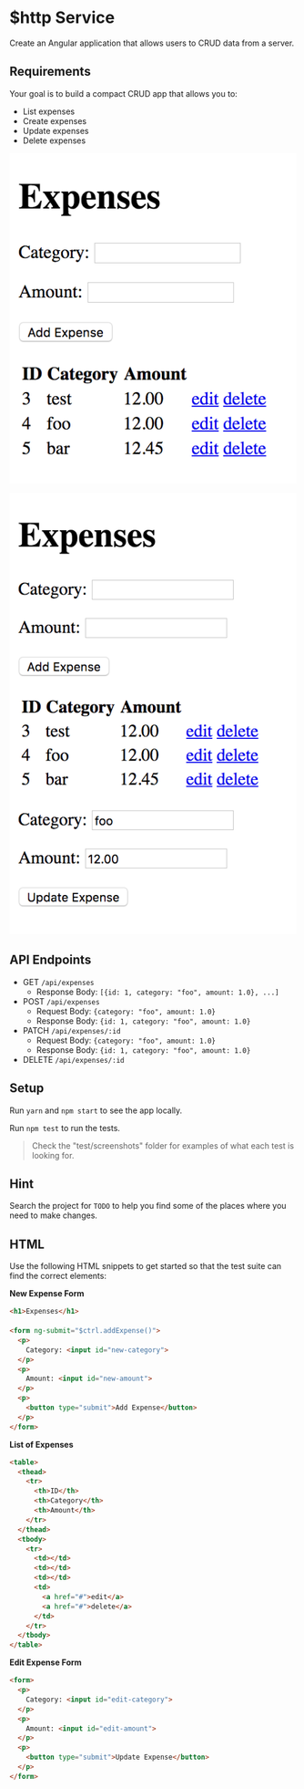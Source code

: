 # $http Service

Create an Angular application that allows users to CRUD data from a server.

## Requirements

Your goal is to build a compact CRUD app that allows you to:

- List expenses
- Create expenses
- Update expenses
- Delete expenses

![](./images/list-view.png)

![](./images/edit-view.png)

## API Endpoints

- GET `/api/expenses`
  - Response Body: `[{id: 1, category: "foo", amount: 1.0}, ...]`
- POST `/api/expenses`
  - Request Body: `{category: "foo", amount: 1.0}`
  - Response Body: `{id: 1, category: "foo", amount: 1.0}`
- PATCH `/api/expenses/:id`
  - Request Body: `{category: "foo", amount: 1.0}`
  - Response Body: `{id: 1, category: "foo", amount: 1.0}`
- DELETE `/api/expenses/:id`

## Setup

Run `yarn` and `npm start` to see the app locally.

Run `npm test` to run the tests.

> Check the "test/screenshots" folder for examples of what each test is looking for.

## Hint

Search the project for `TODO` to help you find some of the places where you need to make changes.

## HTML

Use the following HTML snippets to get started so that the test suite can find the correct elements:

**New Expense Form**

```html
<h1>Expenses</h1>

<form ng-submit="$ctrl.addExpense()">
  <p>
    Category: <input id="new-category">
  </p>
  <p>
    Amount: <input id="new-amount">
  </p>
  <p>
    <button type="submit">Add Expense</button>
  </p>
</form>
```

**List of Expenses**

```html
<table>
  <thead>
    <tr>
      <th>ID</th>
      <th>Category</th>
      <th>Amount</th>
    </tr>
  </thead>
  <tbody>
    <tr>
      <td></td>
      <td></td>
      <td></td>
      <td>
        <a href="#">edit</a>
        <a href="#">delete</a>
      </td>
    </tr>
  </tbody>
</table>
```

**Edit Expense Form**

```html
<form>
  <p>
    Category: <input id="edit-category">
  </p>
  <p>
    Amount: <input id="edit-amount">
  </p>
  <p>
    <button type="submit">Update Expense</button>
  </p>
</form>
```
